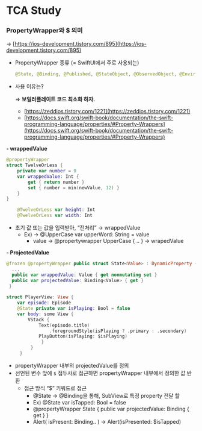 # TCA Study

### PropertyWrapper와 $ 의미

→ [https://ios-development.tistory.com/895](https://ios-development.tistory.com/895)

- PropertyWrapper 종류 (= SwiftUI에서 주로 사용되는)
    ```swift
    @State, @Binding, @Published, @StateObject, @ObservedObject, @EnvironmnetObject... 
    ```
    
- 사용 이유는?
    
    ⇒ ****보일러플레이트 코드 최소화 하자.****    
    -  [https://zeddios.tistory.com/1221](https://zeddios.tistory.com/1221)
    -  [https://docs.swift.org/swift-book/documentation/the-swift-programming-language/properties/#Property-Wrappers](https://docs.swift.org/swift-book/documentation/the-swift-programming-language/properties/#Property-Wrappers)
    

**- wrappedValue**
```swift
@propertyWrapper
struct TwelveOrLess {
    private var number = 0
    var wrappedValue: Int {
        get { return number }
        set { number = min(newValue, 12) }
    }
}

    @TwelveOrLess var height: Int
    @TwelveOrLess var width: Int
```
- 초기 값 또는 값을 입력받아, “전처리” → wrappedValue
    - Ex) → @UpperCase var upperWord: String = value
        - value → @propertywrapper UpperCase {  .. } →  wrapedValue

**- ProjectedValue**
```swift
@frozen @propertyWrapper public struct State<Value> : DynamicProperty {
  ...
  public var wrappedValue: Value { get nonmutating set }
  public var projectedValue: Binding<Value> { get }
 }
 
struct PlayerView: View {
    var episode: Episode
    @State private var isPlaying: Bool = false
    var body: some View {
        VStack {
            Text(episode.title)
                .foregroundStyle(isPlaying ? .primary : .secondary)
            PlayButton(isPlaying: $isPlaying)
             }
         }
     } 
```
- propertyWrapper 내부의 projectedValue를 정의
- 선언된 변수 앞에 `$` 접두사로 접근하면 propertyWrapper 내부에서 정의한 값 반환
    - 접근 방식 “$” 키워드로 접근
        - @State → @Binding을 통해, SubView로 특정 property 전달 할
        - Ex) @State var isTapped: Bool = false
        - @propertyWrapper State<Value> { public var projectedValue: Binding<Value> { get } }
        - Alert( isPresent: Binding<bool>.. ) → Alert(isPresented: $isTapped)
